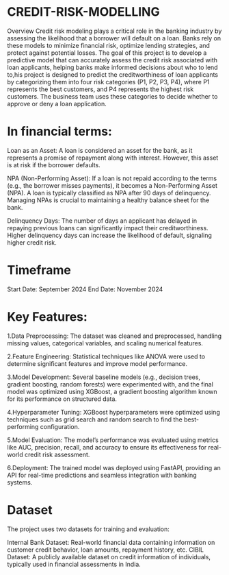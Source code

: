 # CREDIT-RISK-MODELLING
Overview
Credit risk modeling plays a critical role in the banking industry by assessing the likelihood that a borrower will default on a loan. Banks rely on these models to minimize financial risk, optimize lending strategies, and protect against potential losses. The goal of this project is to develop a predictive model that can accurately assess the credit risk associated with loan applicants, helping banks make informed decisions about who to lend to,his project is designed to predict the creditworthiness of loan applicants by categorizing them into four risk categories (P1, P2, P3, P4), where P1 represents the best customers, and P4 represents the highest risk customers. The business team uses these categories to decide whether to approve or deny a loan application.

# In financial terms:

Loan as an Asset: A loan is considered an asset for the bank, as it represents a promise of repayment along with interest. However, this asset is at risk if the borrower defaults.

NPA (Non-Performing Asset): If a loan is not repaid according to the terms (e.g., the borrower misses payments), it becomes a Non-Performing Asset (NPA). A loan is typically classified as NPA after 90 days of delinquency. Managing NPAs is crucial to maintaining a healthy balance sheet for the bank.

Delinquency Days: The number of days an applicant has delayed in repaying previous loans can significantly impact their creditworthiness. Higher delinquency days can increase the likelihood of default, signaling higher credit risk.


# Timeframe
Start Date: September 2024
End Date: November 2024

# Key Features:
1.Data Preprocessing: The dataset was cleaned and preprocessed, handling missing values, categorical variables, and scaling numerical features.

2.Feature Engineering: Statistical techniques like ANOVA were used to determine significant features and improve model performance.

3.Model Development: Several baseline models (e.g., decision trees, gradient boosting, random forests) were experimented with, and the final model was optimized using XGBoost, a gradient boosting algorithm known for its performance on structured data.

4.Hyperparameter Tuning: XGBoost hyperparameters were optimized using techniques such as grid search and random search to find the best-performing configuration.

5.Model Evaluation: The model’s performance was evaluated using metrics like AUC, precision, recall, and accuracy to ensure its effectiveness for real-world credit risk assessment.

6.Deployment: The trained model was deployed using FastAPI, providing an API for real-time predictions and seamless integration with banking systems.
# Dataset
The project uses two datasets for training and evaluation:

Internal Bank Dataset: Real-world financial data containing information on customer credit behavior, loan amounts, repayment history, etc.
CIBIL Dataset: A publicly available dataset on credit information of individuals, typically used in financial assessments in India.
